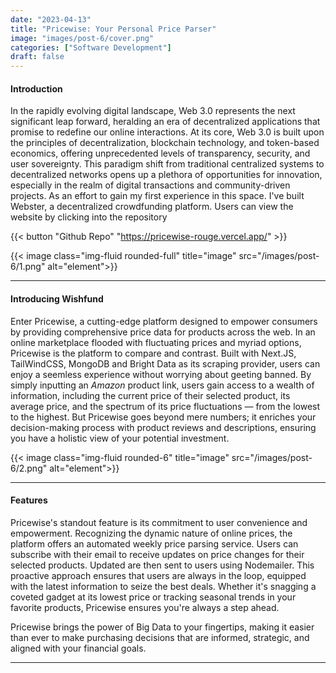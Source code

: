 ```yaml
---
date: "2023-04-13"
title: "Pricewise: Your Personal Price Parser"
image: "images/post-6/cover.png"
categories: ["Software Development"]
draft: false
---
```


#### Introduction

In the rapidly evolving digital landscape, Web 3.0 represents the next significant leap forward, heralding an era of decentralized applications that promise to redefine our online interactions. At its core, Web 3.0 is built upon the principles of decentralization, blockchain technology, and token-based economics, offering unprecedented levels of transparency, security, and user sovereignty. This paradigm shift from traditional centralized systems to decentralized networks opens up a plethora of opportunities for innovation, especially in the realm of digital transactions and community-driven projects. As an effort to gain my first experience in this space. I've built Webster, a decentralized crowdfunding platform. Users can view the website by clicking into the repository

 {{< button "Github Repo" "https://pricewise-rouge.vercel.app/" >}}

 {{< image class="img-fluid rounded-full" title="image" src="/images/post-6/1.png" alt="element">}}

<hr>

 #### Introducing Wishfund

Enter Pricewise, a cutting-edge platform designed to empower consumers by providing comprehensive price data for products across the web. In an online marketplace flooded with fluctuating prices and myriad options, Pricewise is the platform to compare and contrast. Built with Next.JS, TailWindCSS, MongoDB and Bright Data as its scraping provider, users can enjoy a seemless experience without worrying about geeting banned. By simply inputting an *Amazon* product link, users gain access to a wealth of information, including the current price of their selected product, its average price, and the spectrum of its price fluctuations — from the lowest to the highest. But Pricewise goes beyond mere numbers; it enriches your decision-making process with product reviews and descriptions, ensuring you have a holistic view of your potential investment.

{{< image class="img-fluid rounded-6" title="image" src="/images/post-6/2.png" alt="element">}}

<hr>

  #### Features 

Pricewise's standout feature is its commitment to user convenience and empowerment. Recognizing the dynamic nature of online prices, the platform offers an automated weekly price parsing service. Users can subscribe with their email to receive updates on price changes for their selected products. Updated are then sent to users using Nodemailer. This proactive approach ensures that users are always in the loop, equipped with the latest information to seize the best deals. Whether it's snagging a coveted gadget at its lowest price or tracking seasonal trends in your favorite products, Pricewise ensures you're always a step ahead.

Pricewise brings the power of Big Data to your fingertips, making it easier than ever to make purchasing decisions that are informed, strategic, and aligned with your financial goals.
<hr>